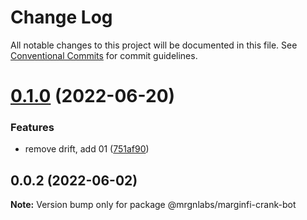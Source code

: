 # Change Log

All notable changes to this project will be documented in this file.
See [Conventional Commits](https://conventionalcommits.org) for commit guidelines.

# [0.1.0](https://github.com/mrgnlabs/marginfi-sdk/compare/@mrgnlabs/marginfi-crank-bot@0.0.2...@mrgnlabs/marginfi-crank-bot@0.1.0) (2022-06-20)


### Features

* remove drift, add 01 ([751af90](https://github.com/mrgnlabs/marginfi-sdk/commit/751af903faf3b5eae3b8091af90027794757a170))





## 0.0.2 (2022-06-02)

**Note:** Version bump only for package @mrgnlabs/marginfi-crank-bot
